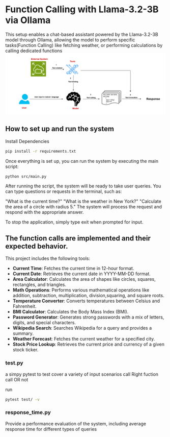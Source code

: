 # Function Calling with Llama-3.2-3B via Ollama

This setup enables a chat-based assistant powered by the Llama-3.2-3B model through Ollama, allowing the model to perform specific tasks(Function Calling) like fetching weather,  or performing calculations by calling dedicated functions 
![My Project Logo](img/Diagram.png)

## How to set up and run the system

Install Dependencies

```bash
pip install -r requirements.txt
```

Once everything is set up, you can run the system by executing the main script:
```bash
python src/main.py
```
After running the script, the system will be ready to take user queries. You can type questions or requests in the terminal, such as:

"What is the current time?"
"What is the weather in New York?"
"Calculate the area of a circle with radius 5."
The system will process the request and respond with the appropriate answer.

To stop the application, simply type exit when prompted for input.


## The function calls are implemented and their expected behavior.

This project includes the following tools:

- **Current Time**: Fetches the current time in 12-hour format.
- **Current Date**: Retrieves the current date in YYYY-MM-DD format.
- **Area Calculator**: Calculates the area of shapes like circles, squares, rectangles, and triangles.
- **Math Operations**: Performs various mathematical operations like addition, subtraction, multiplication, division,squaring, and square roots.
- **Temperature Converter**: Converts temperatures between Celsius and Fahrenheit.
- **BMI Calculator**: Calculates the Body Mass Index (BMI).
- **Password Generator**: Generates strong passwords with a mix of letters, digits, and special characters.
- **Wikipedia Search**: Searches Wikipedia for a query and provides a summary.
- **Weather Forecast**: Fetches the current weather for a specified city.
- **Stock Price Lookup**: Retrieves the current price and currency of a given stock ticker.

### test.py 
a simpy pytest to test cover a variety of input scenarios call Right fuction call OR not

run
```bash
pytest test/ -v
```
### response_time.py
Provide a performance evaluation of the system, including average response time for different types of queries

